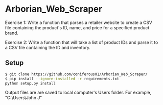 # Arborian_Web_Scraper
Exercise 1: 
  Write a function that parses a retailer website to create a CSV file containing the product's ID, name, and price for a specified product brand. 

Exercise 2:
  Write a function that will take a list of product IDs and parse it to a CSV file containing the ID and inventory.


## Setup

```bash
$ git clone https://github.com/coniferous01/Arborian_Web_Scraper/
$ pip install --ignore-installed -r requirements.txt
python setup.py install
```

Output files are are saved to local computer's Users folder. For example, "C:\Users\John J"
